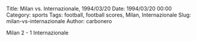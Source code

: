 Title: Milan vs. Internazionale, 1994/03/20
Date: 1994/03/20 00:00
Category: sports
Tags: football, football scores, Milan, Internazionale
Slug: milan-vs-internazionale
Author: carbonero


Milan 2 - 1 Internazionale
